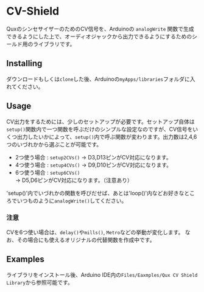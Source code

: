 # CV-Shield
QuxのシンセサイザーのためのCV信号を、Arduinoの `analogWrite` 関数で生成できるようにした上で、オーディオジャックから出力できるようにするためのシールド用のライブラリです。

## Installing
ダウンロードもしくは`clone`した後、Arduinoの`myApps/libraries`フォルダに入れてください。

## Usage
CV出力をするためには、少しのセットアップが必要です。セットアップ自体は`setup()`関数内で一つ関数を呼ぶだけのシンプルな設定なのですが、CV信号をいくつ出力したいかによって、`setup()`内で呼ぶ関数が変わります。出力数は2,4,6つのいづれかから選ぶことが可能です。

- 2つ使う場合 : `setup2CVs()` -> D3,D13ピンがCV対応になります。
- 4つ使う場合 : `setup4CVs()` -> D9,D10ピンがCV対応になります。
- 6つ使う場合 : `setup6CVs()` -> D5,D6ピンがCV対応になります。（注意あり）

'setup()'内でいづれかの関数を呼びだせば、あとは'loop()'内などお好きなところでいつものように`analogWrite()`してください。

### 注意
CVを6つ使い場合は、`delay()`や`mills()`, `Metro`などの挙動が変化します。
なお、その場合にも使えるオリジナルの代替関数を作成中です。

## Examples
ライブラリをインストール後、Arduino IDE内の`Files/Eaxmples/Qux CV Shield Library`から参照可能です。